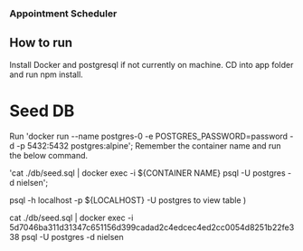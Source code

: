 ### Appointment Scheduler

## How to run

Install Docker and postgresql if not currently on machine. 
CD into app folder and run npm install. 

# Seed DB

Run 'docker run --name postgres-0 -e POSTGRES_PASSWORD=password -d -p 5432:5432 postgres:alpine';
Remember the container name and run the below command.

'cat ./db/seed.sql | docker exec -i ${CONTAINER NAME} psql -U postgres -d nielsen'; 

psql -h localhost -p ${LOCALHOST} -U postgres to view table 
)


cat ./db/seed.sql | docker exec -i  5d7046ba311d31347c651156d399cadad2c4edcec4ed2cc0054d8251b22fe338 psql -U postgres -d nielsen
